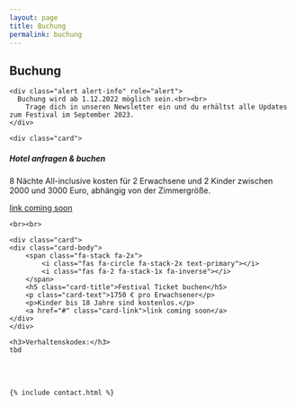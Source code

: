 ```yaml
---
layout: page
title: Buchung
permalink: buchung
---
```

<div class="col-lg-12 text-center">
	<h2 class="section-heading text-uppercase">Buchung</h2>

	<div class="alert alert-info" role="alert">
	  Buchung wird ab 1.12.2022 möglich sein.<br><br>
		Trage dich in unseren Newsletter ein und du erhältst alle Updates zum Festival im September 2023.
	</div>

	<div class="card">
  <div class="card-body">
		<span class="fa-stack fa-2x">
	 		<i class="fas fa-circle fa-stack-2x text-primary"></i>
	 		<i class="fas fa-1 fa-stack-1x fa-inverse"></i>
 		</span>
    <h5 class="card-title">Hotel anfragen & buchen</h5>
    <p class="card-text">8 Nächte All-inclusive kosten für 2 Erwachsene und 2 Kinder
		zwischen 2000 und 3000 Euro, abhängig von der Zimmergröße.</p>
    <a href="#" class="card-link">link coming soon</a>
  </div>
	</div>

	<br><br>

	<div class="card">
	<div class="card-body">
		<span class="fa-stack fa-2x">
			<i class="fas fa-circle fa-stack-2x text-primary"></i>
			<i class="fas fa-2 fa-stack-1x fa-inverse"></i>
		</span>
		<h5 class="card-title">Festival Ticket buchen</h5>
		<p class="card-text">1750 € pro Erwachsener</p>
		<p>Kinder bis 18 Jahre sind kostenlos.</p>
		<a href="#" class="card-link">link coming soon</a>
	</div>
	</div>

	<h3>Verhaltenskodex:</h3>
	tbd

  <br><br>

	{% include contact.html %}

</div>

